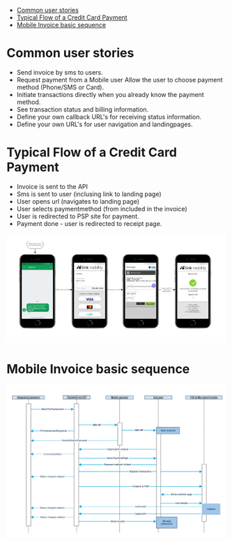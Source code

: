 <!-- TOC depthFrom:1 insertAnchor:true -->

- [Common user stories](#common-user-stories)
- [Typical Flow of a Credit Card Payment](#typical-flow-of-a-credit-card-payment)
- [Mobile Invoice basic sequence](#mobile-invoice-basic-sequence)

<!-- /TOC -->

<a id="markdown-common-user-stories" name="common-user-stories"></a>
# Common user stories

* Send invoice by sms to users.
* Request payment from a Mobile user
  Allow the user to choose payment method (Phone/SMS or Card).
* Initiate transactions directly when you already know the payment method.
* See transaction status and billing information.
* Define your own callback URL's for receiving status information.
* Define your own URL's for user navigation and landingpages.

<a id="markdown-typical-flow-of-a-credit-card-payment" name="typical-flow-of-a-credit-card-payment"></a>
# Typical Flow of a Credit Card Payment

* Invoice is sent to the API
* Sms is sent to user (inclusing link to landing page)
* User opens url (navigates to landing page)
* User selects paymentmethod (from included in the invoice)
* User is redirected to PSP site for payment.
* Payment done - user is redirected to receipt page.

![Typical credit card payment flow](images/start1.png)


<a id="markdown-mobile-invoice-basic-sequence" name="mobile-invoice-basic-sequence"></a>
# Mobile Invoice basic sequence
![Mobile Invoice basic sequence](images/flowchart.png)